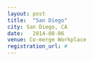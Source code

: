 ```yaml
---
layout: post
title:  "San Diego"
city: San Diego, CA
date:   2014-08-06
venue: Co-merge Workplace
registration_url: #
---
```

